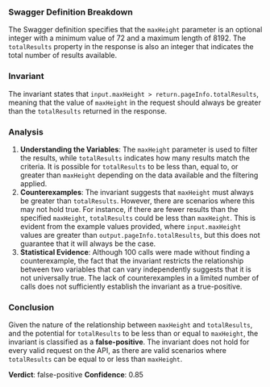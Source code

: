 ### Swagger Definition Breakdown
The Swagger definition specifies that the `maxHeight` parameter is an optional integer with a minimum value of 72 and a maximum length of 8192. The `totalResults` property in the response is also an integer that indicates the total number of results available.

### Invariant
The invariant states that `input.maxHeight > return.pageInfo.totalResults`, meaning that the value of `maxHeight` in the request should always be greater than the `totalResults` returned in the response.

### Analysis
1. **Understanding the Variables**: The `maxHeight` parameter is used to filter the results, while `totalResults` indicates how many results match the criteria. It is possible for `totalResults` to be less than, equal to, or greater than `maxHeight` depending on the data available and the filtering applied.
2. **Counterexamples**: The invariant suggests that `maxHeight` must always be greater than `totalResults`. However, there are scenarios where this may not hold true. For instance, if there are fewer results than the specified `maxHeight`, `totalResults` could be less than `maxHeight`. This is evident from the example values provided, where `input.maxHeight` values are greater than `output.pageInfo.totalResults`, but this does not guarantee that it will always be the case.
3. **Statistical Evidence**: Although 100 calls were made without finding a counterexample, the fact that the invariant restricts the relationship between two variables that can vary independently suggests that it is not universally true. The lack of counterexamples in a limited number of calls does not sufficiently establish the invariant as a true-positive.

### Conclusion
Given the nature of the relationship between `maxHeight` and `totalResults`, and the potential for `totalResults` to be less than or equal to `maxHeight`, the invariant is classified as a **false-positive**. The invariant does not hold for every valid request on the API, as there are valid scenarios where `totalResults` can be equal to or less than `maxHeight`. 

**Verdict**: false-positive
**Confidence**: 0.85

